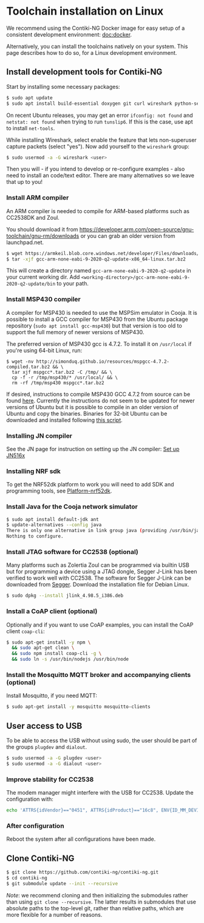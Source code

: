 # Toolchain installation on Linux

We recommend using the Contiki-NG Docker image for easy setup of a consistent development environment: [doc:docker].

Alternatively, you can install the toolchains natively on your system.
This page describes how to do so, for a Linux development environment.

## Install development tools for Contiki-NG

Start by installing some necessary packages:
```bash
$ sudo apt update
$ sudo apt install build-essential doxygen git curl wireshark python-serial srecord rlwrap
```

On recent Ubuntu releases, you may get an error `ifconfig: not found` and `netstat: not found` when trying to run `tunslip6`. If this is the case, use apt to install `net-tools`.

While installing Wireshark, select enable the feature that lets non-superuser capture packets (select "yes").
Now add yourself to the `wireshark` group:
```bash
$ sudo usermod -a -G wireshark <user>
```

Then you will - if you intend to develop or re-configure examples - also need to install
an code/text editor. There are many alternatives so we leave that up to you!


### Install ARM compiler

An ARM compiler is needed to compile for ARM-based platforms such as CC2538DK and Zoul.

You should download it from https://developer.arm.com/open-source/gnu-toolchain/gnu-rm/downloads or you can grab an older version from launchpad.net.

```bash
$ wget https://armkeil.blob.core.windows.net/developer/Files/downloads/gnu-rm/9-2020q2/gcc-arm-none-eabi-9-2020-q2-update-x86_64-linux.tar.bz2
$ tar -xjf gcc-arm-none-eabi-9-2020-q2-update-x86_64-linux.tar.bz2
```

This will create a directory named `gcc-arm-none-eabi-9-2020-q2-update` in your current working dir. Add `<working-directory>/gcc-arm-none-eabi-9-2020-q2-update/bin` to your path.


### Install MSP430 compiler

A compiler for MSP430 is needed to use the MSPSim emulator in Cooja. It is possible to install a GCC compiler for MSP430 from the Ubuntu package repository (`sudo apt install gcc-msp430`) but that version is too old to support the full memory of newer versions of MSP430. 

The preferred version of MSP430 gcc is 4.7.2. To install it on `/usr/local` if you're using 64-bit Linux, run:

```
$ wget -nv http://simonduq.github.io/resources/mspgcc-4.7.2-compiled.tar.bz2 && \
  tar xjf mspgcc*.tar.bz2 -C /tmp/ && \
  cp -f -r /tmp/msp430/* /usr/local/ && \
  rm -rf /tmp/msp430 mspgcc*.tar.bz2
```

If desired, instructions to compile MSP430 GCC 4.7.2 from source can be found [here](https://github.com/tecip-nes/contiki-tres/wiki/Building-the-latest-version-of-mspgcc). Currently the instructions do not seem to be updated for newer versions of Ubuntu but it is possible to compile in an older version of Ubuntu and copy the binaries. Binaries for 32-bit Ubuntu can be downloaded and installed following [this script](https://github.com/contiki-ng/contiki-ng/blob/develop/tools/docker/Dockerfile#L50).

### Installing JN compiler
See the JN page for instruction on setting up the JN compiler:
[Set up JN516x](/doc/platforms/jn516x)

### Installing NRF sdk
To get the NRF52dk platform to work you will need to add SDK and programming tools, see
[Platform-nrf52dk](/doc/platforms/nrf52dk).

### Install Java for the Cooja network simulator

```bash
$ sudo apt install default-jdk ant
$ update-alternatives --config java
There is only one alternative in link group java (providing /usr/bin/java): /usr/lib/jvm/java-8-openjdk-amd64/jre/bin/java
Nothing to configure.
```

### Install JTAG software for CC2538 (optional)

Many platforms such as Zolertia Zoul can be programmed via builtin USB but for programming a device using a JTAG dongle, Segger J-Link has been verified to work well with CC2538. The software for Segger J-Link can be downloaded from [Segger](https://www.segger.com/jlink-software.html). Download the installation file for Debian Linux.

```bash
$ sudo dpkg --install jlink_4.98.5_i386.deb
```

### Install a CoAP client (optional)

Optionally and if you want to use CoAP examples, you can install the CoAP client `coap-cli`:
```bash
$ sudo apt-get install -y npm \
  && sudo apt-get clean \
  && sudo npm install coap-cli -g \
  && sudo ln -s /usr/bin/nodejs /usr/bin/node
```
### Install the Mosquitto MQTT broker and accompanying clients (optional)

Install Mosquitto, if you need MQTT:
```bash
$ sudo apt-get install -y mosquitto mosquitto-clients
```

## User access to USB
To be able to access the USB without using sudo, the user should be part of the groups `plugdev` and `dialout`.

```bash
$ sudo usermod -a -G plugdev <user>
$ sudo usermod -a -G dialout <user>
```

### Improve stability for CC2538

The modem manager might interfere with the USB for CC2538.
Update the configuration with:
```bash
echo 'ATTRS{idVendor}=="0451", ATTRS{idProduct}=="16c8", ENV{ID_MM_DEVICE_IGNORE}="1"' >> /lib/udev/rules.d/77-mm-usb-device-blacklist.rules
```

### After configuration
Reboot the system after all configurations have been made.

## Clone Contiki-NG

```bash
$ git clone https://github.com/contiki-ng/contiki-ng.git
$ cd contiki-ng
$ git submodule update --init --recursive
```

*Note*: we recommend cloning and then initializing the submodules rather than using `git clone --recursive`.
The latter results in submodules that use absolute paths to the top-level git, rather than relative paths, which are more flexible for a number of reasons.

[doc:docker]: /doc/getting-started/Docker